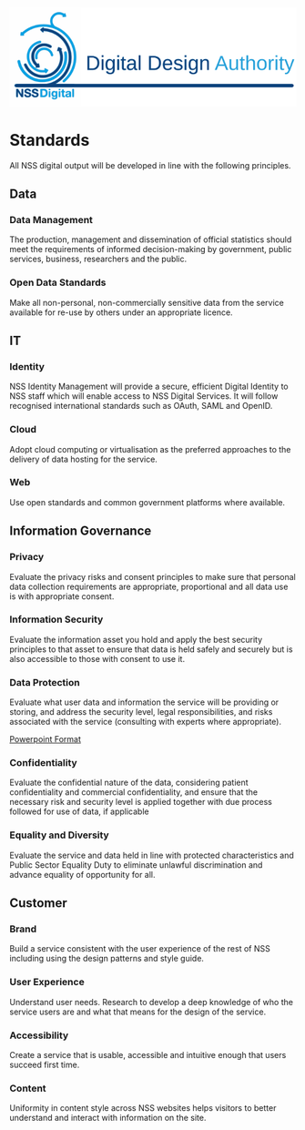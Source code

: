 <img src="/images/DDAIdent.svg">

# Standards
All NSS digital output will be developed in line with the following principles.

## Data
### Data Management
The production, management and dissemination of official statistics should meet
the requirements of informed decision-making by government, public services,
business, researchers and the public.

### Open Data Standards
Make all non-personal, non-commercially sensitive data from the service available for re-use by others under an appropriate licence.

## IT
### Identity
NSS Identity Management will provide a secure, efficient Digital Identity to NSS staff which will enable access to NSS Digital Services. It will follow recognised international standards such as OAuth, SAML and OpenID.

### Cloud
Adopt cloud computing or virtualisation as the preferred approaches to the delivery of data hosting for the service.

### Web
Use open standards and common government platforms where available.

## Information Governance
### Privacy
Evaluate the privacy risks and consent principles to make sure that personal data collection requirements are appropriate, proportional and all data use is with appropriate consent.

### Information Security
Evaluate the information asset you hold and apply the best security principles to that asset to ensure that data is held safely and securely but is also accessible to those with consent to use it.

### Data Protection
Evaluate what user data and information the service will be providing or storing, and address the security level, legal responsibilities, and risks associated with the service (consulting with experts where appropriate).

[Powerpoint Format](/publications/2017-11_DDA%20standard%20Data%20Protection%20rebrand.pptx)

### Confidentiality
Evaluate the confidential nature of the data, considering patient confidentiality and commercial confidentiality, and ensure that the necessary risk and security level is applied together with due process followed for use of data, if applicable

### Equality and Diversity
Evaluate the service and data held in line with protected characteristics and Public Sector Equality Duty to eliminate unlawful discrimination and advance equality of opportunity for all.

## Customer
### Brand
Build a service consistent with the user experience of the rest of NSS including using the design patterns and style guide.

### User Experience
Understand user needs. Research to develop a deep knowledge of who the service users are and what that means for the design of the service.

### Accessibility
Create a service that is usable, accessible and intuitive enough that users succeed first time.

### Content
Uniformity in content style across NSS websites helps visitors to better understand and interact with information on the site.


